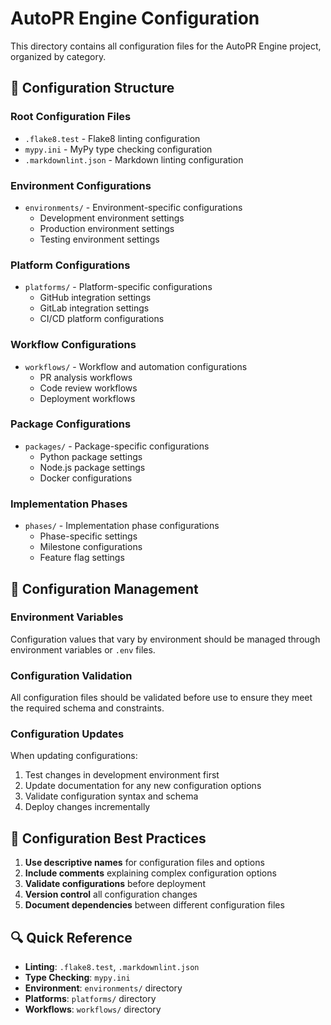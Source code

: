 # AutoPR Engine Configuration

This directory contains all configuration files for the AutoPR Engine project, organized by
category.

## 📁 Configuration Structure

### Root Configuration Files

- `.flake8.test` - Flake8 linting configuration
- `mypy.ini` - MyPy type checking configuration
- `.markdownlint.json` - Markdown linting configuration

### Environment Configurations

- `environments/` - Environment-specific configurations
  - Development environment settings
  - Production environment settings
  - Testing environment settings

### Platform Configurations

- `platforms/` - Platform-specific configurations
  - GitHub integration settings
  - GitLab integration settings
  - CI/CD platform configurations

### Workflow Configurations

- `workflows/` - Workflow and automation configurations
  - PR analysis workflows
  - Code review workflows
  - Deployment workflows

### Package Configurations

- `packages/` - Package-specific configurations
  - Python package settings
  - Node.js package settings
  - Docker configurations

### Implementation Phases

- `phases/` - Implementation phase configurations
  - Phase-specific settings
  - Milestone configurations
  - Feature flag settings

## 🔧 Configuration Management

### Environment Variables

Configuration values that vary by environment should be managed through environment variables or
`.env` files.

### Configuration Validation

All configuration files should be validated before use to ensure they meet the required schema and
constraints.

### Configuration Updates

When updating configurations:

1. Test changes in development environment first
2. Update documentation for any new configuration options
3. Validate configuration syntax and schema
4. Deploy changes incrementally

## 📝 Configuration Best Practices

1. **Use descriptive names** for configuration files and options
2. **Include comments** explaining complex configuration options
3. **Validate configurations** before deployment
4. **Version control** all configuration changes
5. **Document dependencies** between different configuration files

## 🔍 Quick Reference

- **Linting**: `.flake8.test`, `.markdownlint.json`
- **Type Checking**: `mypy.ini`
- **Environment**: `environments/` directory
- **Platforms**: `platforms/` directory
- **Workflows**: `workflows/` directory
